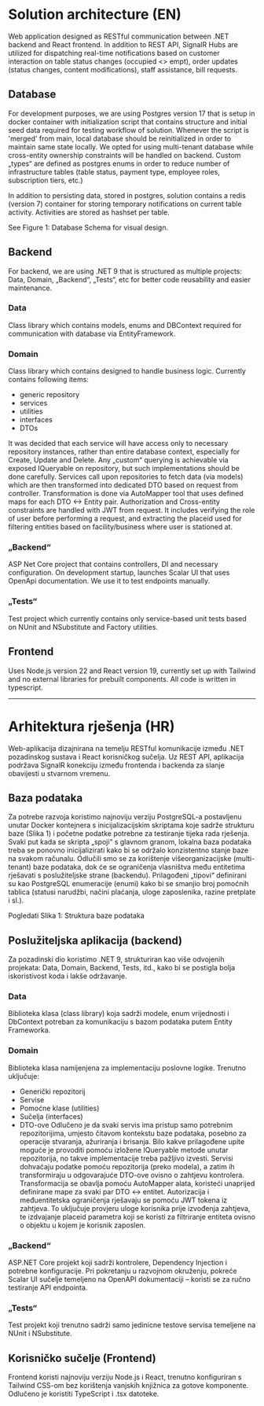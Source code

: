 
# Solution architecture (EN)

Web application designed as RESTful communication between .NET backend and React frontend. 
In addition to REST API, SignalR Hubs are utilized for dispatching real-time notifications based on customer interaction on table status changes (occupied <> empt), order updates (status changes, content modifications), staff assistance, bill requests.

## Database

For development purposes, we are using Postgres version 17 that is setup in docker container with initialization script that contains structure and initial seed data required for testing workflow of solution. Whenever the script is 'merged' from main, local database should be reinitialized in order to maintain same state locally.
We opted for using multi-tenant database while cross-entity ownership constraints will be handled on backend.
Custom „types“ are defined as postgres enums in order to reduce number of infrastructure tables (table status, payment type, employee roles, subscription tiers, etc.)

In addition to persisting data, stored in postgres, solution contains a redis (version 7) container for storing temporary notifications on current table activity.
Activities are stored as hashset per table.
 
See Figure 1: Database Schema for visual design.
 
## Backend

For backend, we are using .NET 9 that is structured as multiple projects: Data, Domain, „Backend“, „Tests“, etc for better code reusability and easier maintenance. 

### Data 
Class library which contains models, enums and DBContext required for communication with database via EntityFramework.

### Domain 
Class library which contains designed to handle business logic. 
Currently contains following items:
-	generic repository
-	services
-	utilities
-	interfaces
-	DTOs

It was decided that each service will have access only to necessary repository instances, rather than entire database context, especially for Create, Update and Delete. Any „custom“ querying is achievable via exposed IQueryable on repository, but such implementations should be done carefully.
Services call upon repositories to fetch data (via models) which are then transformed into dedicated DTO based on request from controller. Transformation is done via AutoMapper tool that uses defined maps for each DTO <-> Entity pair.
Authorization and Cross-entity constraints are handled with JWT from request. It includes verifying the role of user before performing a request, and extracting the placeid used for filtering entities based on facility/business where user is stationed at.

### „Backend“ 
ASP Net Core project that contains controllers, DI and necessary configuration. 
On development startup, launches Scalar UI that uses OpenApi documentation. We use it to test endpoints manually.

### „Tests“ 
Test project which currently contains only service-based unit tests based on NUnit and NSubstitute and Factory utilities.

## Frontend

Uses Node.js version 22 and React version 19, currently set up with Tailwind and no external libraries for prebuilt components.
All code is written in typescript.

----------------------------------------------------------

# Arhitektura rješenja (HR)

Web-aplikacija dizajnirana na temelju RESTful komunikacije između .NET pozadinskog sustava i React korisničkog sučelja. 
Uz REST API, aplikacija podržava SignalR konekciju između frontenda i backenda za slanje obavijesti u stvarnom vremenu.

## Baza podataka

Za potrebe razvoja koristimo najnoviju verziju PostgreSQL-a postavljenu unutar Docker kontejnera s inicijalizacijskim skriptama koje sadrže strukturu baze (Slika 1) i početne podatke potrebne za testiranje tijeka rada rješenja. Svaki put kada se skripta „spoji“ s glavnom granom, lokalna baza podataka treba se ponovno inicijalizirati kako bi se održalo konzistentno stanje baze na svakom računalu.
Odlučili smo se za korištenje višeorganizacijske (multi-tenant) baze podataka, dok će se ograničenja vlasništva među entitetima rješavati s poslužiteljske strane (backendu).
Prilagođeni „tipovi“ definirani su kao PostgreSQL enumeracije (enumi) kako bi se smanjio broj pomoćnih tablica (statusi narudžbi, načini plaćanja, uloge zaposlenika, razine pretplate i sl.).
 
Pogledati Slika 1: Struktura baze podataka
 
## Poslužiteljska aplikacija (backend)

Za pozadinski dio koristimo .NET 9, strukturiran kao više odvojenih projekata: Data, Domain, Backend, Tests, itd., kako bi se postigla bolja iskoristivost koda i lakše održavanje.

### Data 
Biblioteka klasa (class library) koja sadrži modele, enum vrijednosti i DbContext potreban za komunikaciju s bazom podataka putem Entity Frameworka.

### Domain 
Biblioteka klasa namijenjena za implementaciju poslovne logike.
Trenutno uključuje:
-	Generički repozitorij
-	Servise
-	Pomoćne klase (utilities)
-	Sučelja (interfaces)
-	DTO-ove
Odlučeno je da svaki servis ima pristup samo potrebnim repozitorijima, umjesto čitavom kontekstu baze podataka, posebno za operacije stvaranja, ažuriranja i brisanja. Bilo kakve prilagođene upite moguće je provoditi pomoću izložene IQueryable metode unutar repozitorija, no takve implementacije treba pažljivo izvesti.
Servisi dohvaćaju podatke pomoću repozitorija (preko modela), a zatim ih transformiraju u odgovarajuće DTO-ove ovisno o zahtjevu kontrolera. Transformacija se obavlja pomoću AutoMapper alata, koristeći unaprijed definirane mape za svaki par DTO <-> entitet.
Autorizacija i međuentitetska ograničenja rješavaju se pomoću JWT tokena iz zahtjeva. To uključuje provjeru uloge korisnika prije izvođenja zahtjeva, te izdvajanje placeid parametra koji se koristi za filtriranje entiteta ovisno o objektu u kojem je korisnik zaposlen.

### „Backend“ 

ASP.NET Core projekt koji sadrži kontrolere, Dependency Injection i potrebne konfiguracije. Pri pokretanju u razvojnom okruženju, pokreće Scalar UI sučelje temeljeno na OpenAPI dokumentaciji – koristi se za ručno testiranje API endpointa.


### „Tests“ 

Test projekt koji trenutno sadrži samo jedinicne testove servisa temeljene na NUnit i NSubstitute.

## Korisničko sučelje (Frontend)

Frontend koristi najnoviju verziju Node.js i React, trenutno konfiguriran s Tailwind CSS-om bez korištenja vanjskih knjižnica za gotove komponente.
Odlučeno je koristiti TypeScript i .tsx datoteke.
